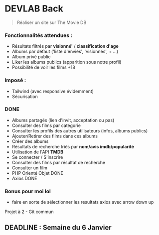 # DEVLAB Back

> Réaliser un site sur The Movie DB

### Fonctionnalités attendues :


- Résultats filtrés par **visionné'** / **classification d'age**
- Albums par défaut ('liste d'envies', 'visionnés', + ...)
- Album privé public
- Liker les albums publics (apparition sous notre profil)
- Possibilité de voir les films +18

### Imposé :

- Tailwind (avec responsive évidemment)
- Sécurisation

### DONE

- Albums partagés (lien d'invit, acceptation ou pas)
- Consulter des films par catégorie
- Consulter les profils des autres utilisateurs (infos, albums publics)
- Ajouter/Retirer des films dans ces albums
- Créer des albums 
- Résultats de recherche triés par **nom/avis imdb/popularité**
- Utilisation de l'API **TMDB**
- Se connecter / S'inscrire
- Consulter des films par résultat de recherche
- Consulter un film
- PHP Orienté Objet DONE
- Axios DONE

### Bonus pour moi lol

- faire en sorte de sélectionner les resultats axios avec arrow down up

Projet à 2 - Git commun

## DEADLINE : Semaine du 6 Janvier
